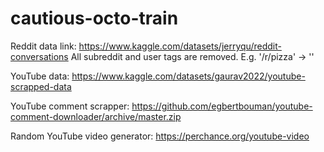 # cautious-octo-train





Reddit data link: https://www.kaggle.com/datasets/jerryqu/reddit-conversations
All subreddit and user tags are removed. E.g. '/r/pizza' -> ''




YouTube data: https://www.kaggle.com/datasets/gaurav2022/youtube-scrapped-data

YouTube comment scrapper: https://github.com/egbertbouman/youtube-comment-downloader/archive/master.zip

Random YouTube video generator: https://perchance.org/youtube-video
